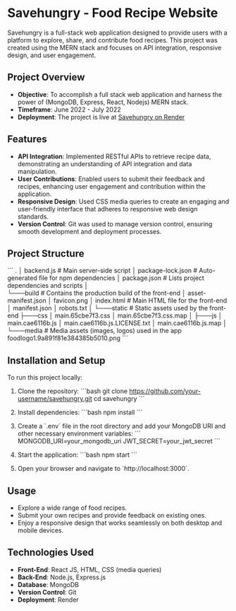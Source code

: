 
# Savehungry - Food Recipe Website

Savehungry is a full-stack web application designed to provide users with a platform to explore, share, and contribute food recipes. This project was created using the MERN stack and focuses on API integration, responsive design, and user engagement.

## Project Overview

- **Objective**: To accomplish a full stack web application and harness the power of (MongoDB, Express, React, Nodejs) MERN stack.
- **Timeframe**: June 2022 - July 2022
- **Deployment**: The project is live at [Savehungry on Render](https://save-hungry.onrender.com/)

## Features

- **API Integration**: Implemented RESTful APIs to retrieve recipe data, demonstrating an understanding of API integration and data manipulation.
- **User Contributions**: Enabled users to submit their feedback and recipes, enhancing user engagement and contribution within the application.
- **Responsive Design**: Used CSS media queries to create an engaging and user-friendly interface that adheres to responsive web design standards.
- **Version Control**: Git was used to manage version control, ensuring smooth development and deployment processes.

## Project Structure

\`\`\`
.
│   backend.js               # Main server-side script
│   package-lock.json         # Auto-generated file for npm dependencies
│   package.json              # Lists project dependencies and scripts
│   
└───build                     # Contains the production build of the front-end
    │   asset-manifest.json
    │   favicon.png
    │   index.html            # Main HTML file for the front-end
    │   manifest.json
    │   robots.txt
    │
    └───static                # Static assets used by the front-end
        ├───css
        │       main.65cbe7f3.css
        │       main.65cbe7f3.css.map
        │
        ├───js
        │       main.cae6116b.js
        │       main.cae6116b.js.LICENSE.txt
        │       main.cae6116b.js.map
        │
        └───media             # Media assets (images, logos) used in the app
                foodlogo1.9a891f81e384385b5010.png
\`\`\`

## Installation and Setup

To run this project locally:

1. Clone the repository:
   \`\`\`bash
   git clone https://github.com/your-username/savehungry.git
   cd savehungry
   \`\`\`

2. Install dependencies:
   \`\`\`bash
   npm install
   \`\`\`

3. Create a \`.env\` file in the root directory and add your MongoDB URI and other necessary environment variables:
   \`\`\`
   MONGODB_URI=your_mongodb_uri
   JWT_SECRET=your_jwt_secret
   \`\`\`

4. Start the application:
   \`\`\`bash
   npm start
   \`\`\`

5. Open your browser and navigate to \`http://localhost:3000\`.

## Usage

- Explore a wide range of food recipes.
- Submit your own recipes and provide feedback on existing ones.
- Enjoy a responsive design that works seamlessly on both desktop and mobile devices.

## Technologies Used

- **Front-End**: React JS, HTML, CSS (media queries)
- **Back-End**: Node.js, Express.js
- **Database**: MongoDB
- **Version Control**: Git
- **Deployment**: Render

